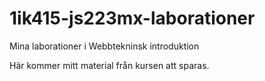 1ik415-js223mx-laborationer
===========================

Mina laborationer i Webbtekninsk introduktion

Här kommer mitt material från kursen att sparas.